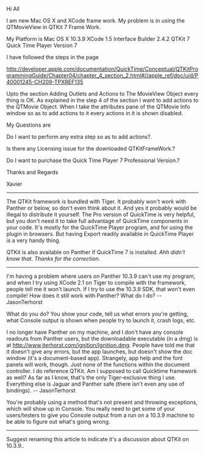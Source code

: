 

Hi All

I am new Mac OS X and XCode frame work. My problem is in using the QTMovieView in QTKit 7 Frame Work.

My Platform is
Mac OS X 10.3.9
XCode 1.5
Interface Builder 2.4.2
QTKit 7
Quick Time Player Version 7

I have followed the steps in the page 

    
http://developer.apple.com/documentation/QuickTime/Conceptual/QTKitProgrammingGuide/Chapter04/chapter_4_section_2.html#//apple_ref/doc/uid/P40001245-CH209-TPXREF135 

Upto the section Adding Outlets and Actions to The MovieView Object
every thing is OK. As explained in the step 4 of the section I want to
add actions to the QTMovie Object. When I take the attributes pane of
the QTMovie Info window so as to add actions to it every actions in it
is shown disabled. 

My Questions are 

Do I want to perform any extra step so as to add actions?. 

Is there any Licensing issue for the downloaded QTKitFrameWork.? 

Do I want to purchase the Quick Time Player 7 Professional Version.? 

Thanks and Regards 

Xavier 

----

The QTKit framework is bundled with Tiger. It probably won't work with Panther or below, so don't even think about it. And yes it probably would be illegal to distribute it yourself. The Pro version of QuickTime is very helpful, but you don't need it to take full advantage of QuickTime components in your code. It's mostly for the QuickTime Player program, and for using the plugin in browsers. But having Export readily available in QuickTime Player is a very handy thing.

QTKit is also available on Panther if QuickTime 7 is installed. *Ahh didn't know that. Thanks for the correction.*

----

I'm having a problem where users on Panther 10.3.9 can't use my program, and when I try using XCode 2.1 on Tiger to compile with the framework, people tell me it won't launch. If I try to use the 10.3.9 SDK, that won't even compile! How does it still work with Panther? What do I do? -- JasonTerhorst

What do you do? You show your code, tell us what errors you're getting, what Console output is shown when people try to launch it, crash logs, etc.

I no longer have Panther on my machine, and I don't have any console readouts from Panther users, but the downloadable executable (in a dmg) is at http://www.jterhorst.com/ignition/Ignition.dmg. People have told me that it doesn't give any errors, but the app launches, but doesn't show the doc window (it's a document-based app). Strangely, app help and the font panels will work, though. Just none of the functions within the document controller. I do reference QTKit. Am I supposed to call Quicktime framework as well? As far as I know, that's the only Tiger-exclusive thing I use. Everything else is Jaguar and Panther safe (there isn't even any use of bindings). -- JasonTerhorst

You're probably using a method that's not present and throwing exceptions, which will show up in Console. You really need to get some of your users/testers to give you Console output from a run on a 10.3.9 machine to be able to figure out what's going wrong.

----
Suggest renaming this article to indicate it's a discussion about QTKit on 10.3.9..
